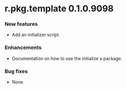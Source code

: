 # r.pkg.template 0.1.0.9098

### New features

* Add an initializer script.

### Enhancements

* Documentation on how to use the initialize a package.

### Bug fixes

* None.
